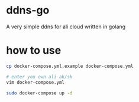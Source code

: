 # ddns-go
A very simple ddns for ali cloud written in golang

# how to use
```bash
cp docker-compose.yml.example docker-compose.yml

# enter you own ali ak/sk
vim docker-compose.yml

sudo docker-compose up -d
